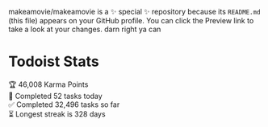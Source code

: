 makeamovie/makeamovie is a ✨ special ✨ repository because its `README.md` (this file) appears on your GitHub profile.
You can click the Preview link to take a look at your changes. darn right ya can

# Todoist Stats

<!-- TODO-IST:START -->
🏆  46,008 Karma Points           
🌸  Completed 52 tasks today           
✅  Completed 32,496 tasks so far           
⏳  Longest streak is 328 days
<!-- TODO-IST:END -->